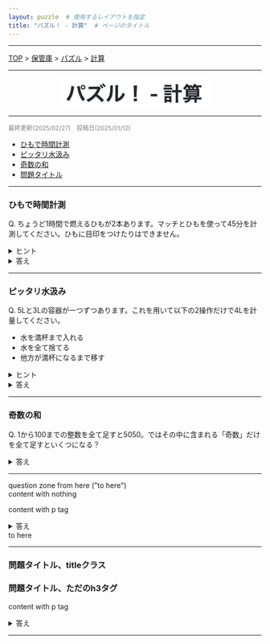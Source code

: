 ```yaml
---
layout: puzzle  # 使用するレイアウトを指定
title: "パズル！ - 計算"  # ページのタイトル
---
```


---
[TOP](../index.html) > [保管庫](../SUMMARY.html) > [パズル](./puzzle_home.html) > [計算](./puzzle_keisan.html)

---
<div style="text-align: center;">
<img src="../Image/puzzle/puzzle_logo.png" width="300px">
</div>

---
<p style="color: gray; font-size: 12px;">
最終更新(2025/02/27)　投稿日(2025/01/12)
</p>

<ul>
  <li><a href="#ひもで時間計測">ひもで時間計測</a></li>
  <li><a href="#ピッタリ水汲み">ピッタリ水汲み</a></li>
  <li><a href="#奇数の和">奇数の和</a></li>
  <li><a href="問題タイトル">問題タイトル</a></li>
  <!-- <li><a href="タイトル">タイトル</a></li> -->
</ul>


---
### ひもで時間計測
Q. ちょうど1時間で燃えるひもが2本あります。マッチとひもを使って45分を計測してください。ひもに目印をつけたりはできません。
<details>
  <summary> ヒント </summary>
  1時間以外を計測するためにできることを探す。<br>
  両端から同時に火をつけることで半分の時間を計測できることに気付けるかが勝負である。
</details>
<details>
  <summary> 答え </summary>
  初めに火を3箇所(一本目の両端と二本目の片端)につけて、一本目が燃え切った時点で30分が計測できる。そのタイミングで二本目の端に火をつけることで、残り30分の半分である15分を加え、目標の45分が測れる。
</details>

---
### ピッタリ水汲み
Q. 5Lと3Lの容器が一つずつあります。これを用いて以下の2操作だけで4Lを計量してください。
- 水を満杯まで入れる
- 水を全て捨てる
- 他方が満杯になるまで移す
<details>
  <summary> ヒント </summary>
  4Lを(3+1)Lと見るなら1Lを作りたい。<br>
  他にも(5-1)Lと見るなら5L満杯から3L容器に1L入れることを考える。その時の3L容器に2Lだけあれば良い。<br>
  つまり3, 5以外にも1, 2Lの水を作ることを目標にする。
</details>
<details>
  <summary> 答え </summary>
  解法は一つではないですのであくまで2つ例を紹介します。
  <ul>
    <li>5L容器を満杯にし、3L容器に移す</li>
    <li>3L容器の水を捨てて、5L容器に残った2Lを3L容器に移す</li>
    <li>5L容器を満杯にし、3L容器に1L分移すことで5L容器に4L残る。</li>
  </ul>
  他の解法としても
  <ul>
    <li>3L容器を満たして、5L容器に移す。</li>
    <li>もう一度3L容器を満たして5L容器に2L分移す。</li>
    <li>5L容器を空にして、3L容器に残った1L分を5Lに移す。</li>
    <li>3L容器を満たして5L容器に移して4Lとなる。</li>
  </ul>
</details>

---

### 奇数の和
Q. 1から100までの整数を全て足すと5050。ではその中に含まれる「奇数」だけ
を全て足すといくつになる？
<details>
  <summary> 答え </summary>
  <p>A. 2500</p>
  <p>下の図の様に二つのブロックに分けて考える。<br>
  \(A+B=5050\)であり、AとBの差は1ずつ50回あるので
  \(B-A=50\)<br>
  従って奇数のブロックは\(A=2500\)</p>
</details>

---

<div class = "question">
question zone from here ("to here")<br>
content with nothing<br>
<p>content with p tag</p>
<details>
  <summary> 答え </summary>
  <p>A. 2500</p>
  <p>下の図の様に二つのブロックに分けて考える。<br>
  \(A+B=5050\)であり、AとBの差は1ずつ50回あるので
  \(B-A=50\)<br>
  従って奇数のブロックは\(A=2500\)</p>
</details>
to here
</div>

---

<div class = "question">
  <h3 class="title" id = "問題タイトル">問題タイトル、titleクラス</h3>
  <h3 id = "問題タイトル-サイズのテスト">問題タイトル、ただのh3タグ</h3>
  <div class="statement">
  <p>content with p tag</p>
  <details>
    <summary> 答え </summary>
    <p>A. 2500</p>
    <p>下の図の様に二つのブロックに分けて考える。<br>
    \(A+B=5050\)であり、AとBの差は1ずつ50回あるので
    \(B-A=50\)<br>
    従って奇数のブロックは\(A=2500\)</p>
  </details>
  </div>
</div>


---